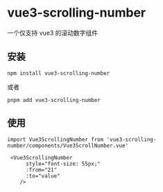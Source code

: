 # vue3-scrolling-number
一个仅支持 vue3 的滚动数字组件

## 安装
```
npm install vue3-scrolling-number
```
或者
```
pnpm add vue3-scrolling-number
```

## 使用
```
import Vue3ScrollingNumber from 'vue3-scrolling-number/components/Vue3ScrollNumber.vue'
 ```
```
 <Vue3ScrollingNumber
      style="font-size: 55px;"
      :from="21"
      :to="value"
    />
```